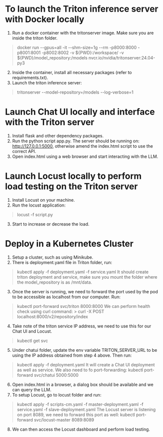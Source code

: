# To launch the Triton inference server with Docker locally

1. Run a docker container with the tritonserver image. Make sure you are inside the triton folder.
  > docker run --gpus=all -it --shm-size=1g --rm -p8000:8000 -p8001:8001 -p8002:8002 -v ${PWD}:/workspace/ -v ${PWD}/model_repository:/models nvcr.io/nvidia/tritonserver:24.04-py3
2. Inside the container, install all necessary packages (refer to requirements.txt).
3. Launch the triton inference server:
  > tritonserver --model-repository=/models --log-verbose=1


# Launch Chat UI locally and interface with the Triton server

1. Install flask and other dependency packages.
2. Run the python script app.py. The server should be running on: http://127.0.0.1:5000, otherwise amend the index.html script to use the correct API.
3. Open index.html using a web browser and start interacting with the LLM.


# Launch Locust locally to perform load testing on the Triton server

1. Install Locust on your machine.
2. Run the locust application: 
  > locust -f script.py
3. Start to increase or decrease the load.


# Deploy in a Kubernetes Cluster

1. Setup a cluster, such as using Minikube.
2. There is deployment.yaml file in Triton folder, run:
  > kubectl apply -f deployment.yaml -f service.yaml
  It should create triton deployment and service, make sure you mount the folder where the model_repository is as /mnt/data. 
3. Once the server is running, we need to forward the port used by the pod to be accessible as localhost from our computer. Run:
  > kubectl port-forward svc/triton 8000:8000
    We can perform health check using curl command:
    > curl -X POST localhost:8000/v2/repository/index
4. Take note of the triton service IP address, we need to use this for our Chat UI and Locust.
  > kubectl get svc
5. Under chatui folder, update the env variable TRITON_SERVER_URL to be using the IP address obtained from step 4 above. Then run:
  > kubectl apply -f deployment.yaml
  It will create a Chat UI deployment as well as service. We also need to fo port-forwarding:
  > kubectl port-forward svc/chatui 5000:5000
6. Open index.html in a browser, a dialog box should be available and we can query the LLM.
7. To setup Locust, go to locust folder and run:
  > kubectl apply -f scripts-cm.yaml -f master-deployment.yaml -f service.yaml -f slave-deployment.yaml
  The Locust server is listening on port 8089, we need to forward this port as well:
  > kubectl port-forward svc/locust-master 8089:8089
8. We can then access the Locust dashboard and perform load testing.